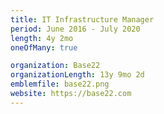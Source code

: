 ```yaml
---
title: IT Infrastructure Manager
period: June 2016 - July 2020
length: 4y 2mo
oneOfMany: true

organization: Base22
organizationLength: 13y 9mo 2d
emblemfile: base22.png
website: https://base22.com
---
```


